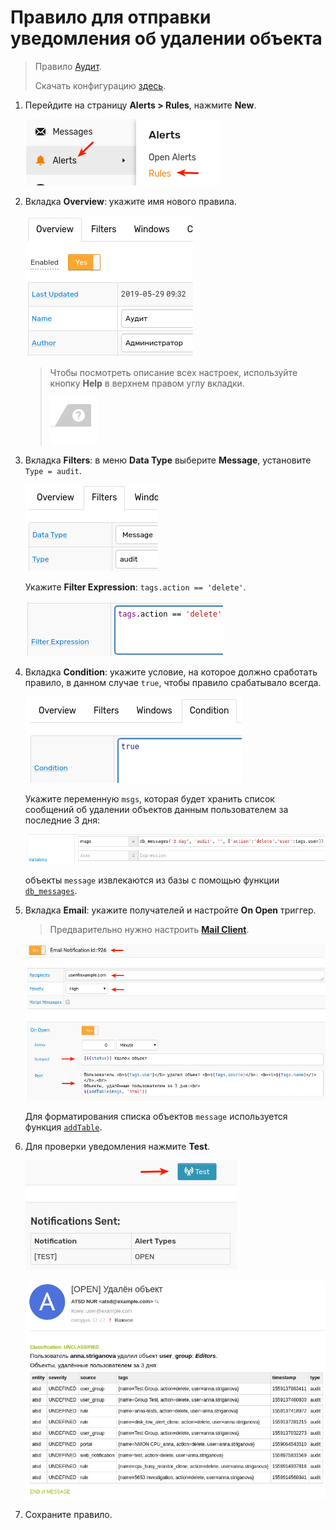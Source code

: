 # Правило для отправки уведомления об удалении объекта

> Правило [Аудит](https://nur.axibase.com/rule/edit.xhtml?name=%D0%A3%D0%B4%D0%B0%D0%BB%D0%B5%D0%BD%D0%B8%D0%B5+%D0%B3%D1%80%D1%83%D0%BF%D0%BF%D1%8B+%D0%BF%D0%BE%D0%BB%D1%8C%D0%B7%D0%BE%D0%B2%D0%B0%D1%82%D0%B5%D0%BB%D0%B5%D0%B9#overview).
>
> Скачать конфигурацию [здесь](https://github.com/axibase/atsd-use-cases/tree/master/resources/rule_2.xml).

1. Перeйдите на страницу **Alerts > Rules**, нажмите **New**.

   ![](./images/rule_1.png)

2. Вкладка **Overview**: укажите имя нового правила.

   ![](./images/rule_2.png)

   > Чтобы посмотреть описание всех настроек, используйте кнопку **Help** в верхнем правом углу вкладки.
   >
   > ![](./images/rule_3.png)

3. Вкладка **Filters**: в меню **Data Type** выберите **Message**, установите `Type = audit`.

   ![](./images/rule_4.png)

   Укажите **Filter Expression**: `tags.action == 'delete'`.

   ![](./images/rule_8.png)

4. Вкладка **Condition**: укажите условие, на которое должно сработать правило, в данном случае `true`, чтобы правило срабатывало всегда.

   ![](./images/rule_5.png)

   Укажите переменную `msgs`, которая будет хранить список сообщений об удалении объектов данным пользователем за последние 3 дня:

   ![](./images/rule_9.png)

   объекты `message` извлекаются из базы с помощью функции [`db_messages`](https://axibase.com/docs/atsd/rule-engine/functions-message.html#db_messages).

5. Вкладка **Email**: укажите получателей и настройте **On Open** триггер.

   > Предварительно нужно настроить [**Mail Client**](https://axibase.com/docs/atsd/administration/mail-client.html#mail-client).

   ![](./images/rule_6.png)

   Для форматирования списка объектов `message` используется функция [`addTable`](https://axibase.com/docs/atsd/rule-engine/functions-table.html#addtable-for-objects).

6. Для проверки уведомления нажмите **Test**.

   ![](./images/rule_7.png)

   ![](./images/mail_notif_about_delete.png)

7. Сохраните правило.